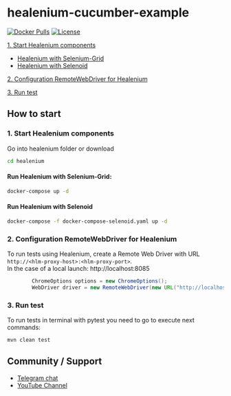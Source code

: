 # healenium-cucumber-example

[![Docker Pulls](https://img.shields.io/docker/pulls/healenium/hlm-backend.svg?maxAge=25920)](https://hub.docker.com/u/healenium)
[![License](https://img.shields.io/badge/license-Apache-brightgreen.svg)](https://www.apache.org/licenses/LICENSE-2.0)

[1. Start Healenium components](#1-start-healenium-components)
* [Healenium with Selenium-Grid](#run-healenium-with-selenium-grid)
* [Healenium with Selenoid](#run-healenium-with-selenoid)


[2. Configuration RemoteWebDriver for Healenium](#2-configuration-remotewebdriver-for-healenium)

[3. Run test](#3-run-test)


## How to start

### 1. Start Healenium components

Go into healenium folder or download 

```sh
cd healenium
```

#### Run Healenium with Selenium-Grid:
```sh
docker-compose up -d
```

#### Run Healenium with Selenoid

```sh
docker-compose -f docker-compose-selenoid.yaml up -d
```

### 2. Configuration RemoteWebDriver for Healenium

To run tests using Healenium, create a Remote Web Driver with URL ```http://<hlm-proxy-host>:<hlm-proxy-port>```.  
In the case of a local launch: http://localhost:8085

```java
        ChromeOptions options = new ChromeOptions();
        WebDriver driver = new RemoteWebDriver(new URL("http://localhost:8085"), options);
```

### 3. Run test
To run tests in terminal with pytest you need to go to execute next commands:

```sh
mvn clean test
```

## Community / Support

* [Telegram chat](https://t.me/healenium)
* [YouTube Channel](https://www.youtube.com/channel/UCsZJ0ri-Hp7IA1A6Fgi4Hvg)

